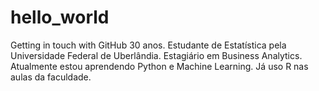 # hello_world
Getting in touch with GitHub
30 anos. Estudante de Estatística pela Universidade Federal de Uberlândia. Estagiário em Business Analytics.
Atualmente estou aprendendo Python e Machine Learning. Já uso R nas aulas da faculdade.

